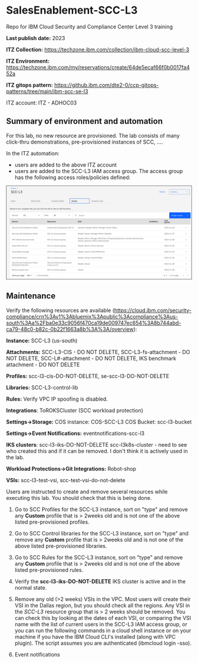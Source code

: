 # SalesEnablement-SCC-L3
Repo for IBM Cloud Security and Compliance Center Level 3 training

**Last publish date:** 2023

**ITZ Collection:** https://techzone.ibm.com/collection/ibm-cloud-scc-level-3

**ITZ Environment:** https://techzone.ibm.com/my/reservations/create/64de5ecaf66f0b0017fa452a

**ITZ gitops pattern:** https://github.ibm.com/dte2-0/ccp-gitops-patterns/tree/main/ibm-scc-se-l3

ITZ account: ITZ - ADHOC03

## Summary of environment and automation

For this lab, no new resource are provisioned. The lab consists of many click-thru demonstrations, pre-provisioned instances of SCC, ....

In the ITZ automation:

- users are added to the above ITZ account
- users are added to the SCC-L3 IAM access group. The access group has the following access roles/policies defined:

![](_attachments/SCC-L3-accessgroup.png)

## Maintenance

Verify the following resources are available (https://cloud.ibm.com/security-compliance/crn%3Av1%3Abluemix%3Apublic%3Acompliance%3Aus-south%3Aa%2Fba0e33c9056f470ca19de009747ec654%3A8b744abd-ca79-48c0-b82c-0b22f1663a8b%3A%3A/overview):

**Instance:** SCC-L3 (us-south)

**Attachments:** SCC-L3-CIS - DO NOT DELETE, SCC-L3-fs-attachment - DO NOT DELETE, SCC-L#-attachment - DO NOT DELETE, IKS benchmark attachment - DO NOT DELETE

**Profiles:** scc-l3-cis-DO-NOT-DELETE, se-scc-l3-DO-NOT-DELETE 

**Libraries:** SCC-L3-control-lib

**Rules:** Verify VPC IP spoofing is disabled.

**Integrations**: ToROKSCluster (SCC workload protection)

**Settings->Storage:** COS instance: COS-SCC-L3 COS Bucket: scc-l3-bucket

**Settings->Event Notifications:** eventnotifications-scc-l3

**IKS clusters**: scc-l3-iks-DO-NOT-DELETE
scc-l3k8s-cluster - need to see who created this and if it can be removed. I don't think it is actively used in the lab.


**Workload Protections->Git Integrations:** Robot-shop

**VSIs:** scc-l3-test-vsi, scc-test-vsi-do-not-delete


Users are instructed to create and remove several resources while executing this lab. You should check that this is being done.

1. Go to SCC Profiles for the SCC-L3 instance, sort on "type" and remove any **Custom** profile that is > 2weeks old and is not one of the above listed pre-provisioned profiles.

2. Go to SCC Control libraries for the SCC-L3 instance, sort on "type" and remove any **Custom** profile that is > 2weeks old and is not one of the above listed pre-provisioned libraries.

3. Go to SCC Rules for the SCC-L3 instance, sort on "type" and remove any **Custom** profile that is > 2weeks old and is not one of the above listed pre-provisioned rules.

4. Verify the **scc-l3-iks-DO-NOT-DELETE** IKS cluster is active and in the normal state.

5. Remove any old (>2 weeks) VSIs in the VPC. Most users will create their VSI in the Dallas region, but you should check all the regions.  Any VSI in the *SCC-L3* resource group that is > 2 weeks should be removed. You can check this by looking at the dates of each VSI, or comparing the VSI name with the list of current users in the SCC-L3 IAM access group, or you can run the following commands in a cloud shell instance or on your machine if you have the IBM Cloud CLI's installed (along with VPC plugin). The script assumes you are authenticated (ibmcloud login -sso).



6. Event notifications
